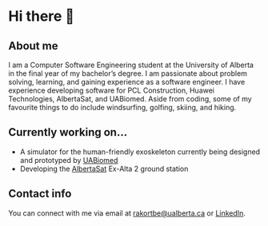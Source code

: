 # Hi there 👋

## About me
I am a Computer Software Engineering student at the University of Alberta in the final year of my bachelor’s degree. I am passionate about problem solving, learning, and gaining experience as a software engineer. I have experience developing software for PCL Construction, Huawei Technologies, AlbertaSat, and UABiomed. Aside from coding, some of my favourite things to do include windsurfing, golfing, skiing, and hiking.

## Currently working on...
- A simulator for the human-friendly exoskeleton currently being designed and prototyped by [UABiomed](https://github.com/ualbertabiomed)
- Developing the [AlbertaSat](https://github.com/AlbertaSat) Ex-Alta 2 ground station

## Contact info
You can connect with me via email at rakortbe@ualberta.ca or [LinkedIn](https://www.linkedin.com/in/ryankortbeek/).

<!--
**ryankortbeek/ryankortbeek** is a ✨ _special_ ✨ repository because its `README.md` (this file) appears on your GitHub profile.

Here are some ideas to get you started:

- 🔭 I’m currently working on ...
- 🌱 I’m currently learning ...
- 👯 I’m looking to collaborate on ...
- 🤔 I’m looking for help with ...
- 💬 Ask me about ...
- 📫 How to reach me: ...
- 😄 Pronouns: ...
- ⚡ Fun fact: ...
-->
